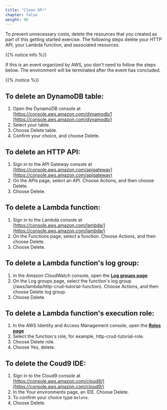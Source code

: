 ```yaml
---
title: "Clean UP!"
chapter: false
weight: 90
---
```


To prevent unnecessary costs, delete the resources that you created as part of this getting started exercise. The following steps delete your HTTP API, your Lambda function, and associated resources.

{{% notice info %}}

If this is an event organized by AWS, you don't need to follow the steps below. The environment will be terminated after the event has concluded.

{{% /notice %}}

## To delete an DynamoDB table:

1. Open the DynamoDB console at [https://console.aws.amazon.com/dynamodb/](https://console.aws.amazon.com/dynamodb/)
2. Select your table.
3. Choose Delete table.
4. Confirm your choice, and choose Delete.

## To delete an HTTP API:

1. Sign in to the API Gateway console at [https://console.aws.amazon.com/apigateway](https://console.aws.amazon.com/apigateway)
2. On the APIs page, select an API. Choose Actions, and then choose Delete.
3. Choose Delete.


## To delete a Lambda function:

1. Sign in to the Lambda console at [https://console.aws.amazon.com/lambda/](https://console.aws.amazon.com/lambda/)
2. On the Functions page, select a function. Choose Actions, and then choose Delete.
3. Choose Delete.

## To delete a Lambda function's log group:

1. In the Amazon CloudWatch console, open the [**Log groups page**](https://console.aws.amazon.com/cloudwatch/home#logs:)
2. On the Log groups page, select the function's log group (/aws/lambda/http-crud-tutorial-function). Choose Actions, and then choose Delete log group.
3. Choose Delete.

## To delete a Lambda function's execution role:

1. In the AWS Identity and Access Management console, open the [**Roles page**](https://console.aws.amazon.com/iam/home?#/roles)
2. Select the function's role, for example, http-crud-tutorial-role.
3. Choose Delete role.
4. Choose Yes, delete.

## To delete the Coud9 IDE:

1. Sign in to the Cloud9 console at [https://console.aws.amazon.com/cloud9/](https://console.aws.amazon.com/cloud9/)
2. In the Your environments page, an IDE. Choose Delete.
3. To confirm your choice type `Delete`. 
4. Choose Delete.